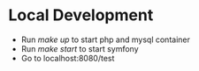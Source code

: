 # Local Development
* Run _make up_ to start php and mysql container
* Run _make start_ to start symfony
* Go to localhost:8080/test